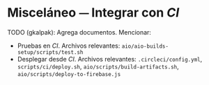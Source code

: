 # Misceláneo ⏤ Integrar con *CI*


TODO (gkalpak): Agrega documentos. Mencionar:
- Pruebas en *CI*.
  Archivos relevantes: `aio/aio-builds-setup/scripts/test.sh`
- Desplegar desde *CI*.
  Archivos relevantes: `.circleci/config.yml`, `scripts/ci/deploy.sh`, `aio/scripts/build-artifacts.sh`,
  `aio/scripts/deploy-to-firebase.js`
